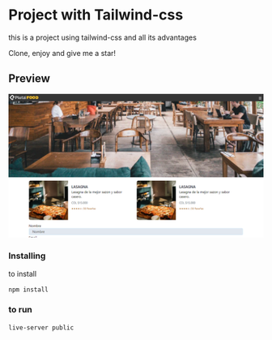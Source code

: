 # Project with Tailwind-css

this is a project using tailwind-css
and all its advantages

Clone, enjoy and give me a star!

## Preview

![](/preview.png)

### Installing

to install

```
npm install
```

### to run

```
live-server public
```
